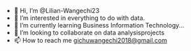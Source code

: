 - 👋 Hi, I’m @Lilian-Wangechi23
- 👀 I’m interested in everything to do with data.
- 🌱 I’m currently learning Business Information Technology...
- 💞️ I’m looking to collaborate on data analysisprojects
- 📫 How to reach me gichuwangechi2018@gmail.com

<!---
Lilian-Wangechi23/Lilian-Wangechi23 is a ✨ special ✨ repository because its `README.md` (this file) appears on your GitHub profile.
You can click the Preview link to take a look at your changes.
--->
